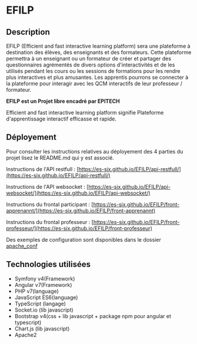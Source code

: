 # EFILP

## Description

EFILP (Efficient and fast interactive learning platform) sera une plateforme à destination des élèves, des enseignants et des formateurs. Cette plateforme permettra à un enseignant ou un formateur de créer et partager des questionnaires agrémentés de divers options d'interactivités et de les utilisés pendant les cours ou les sessions de formations pour les rendre plus interactives et plus amusantes. Les apprentis pourrons se connecter à la plateforme pour interagir avec les QCM interactifs de leur professeur / formateur.

**EFILP est un Projet libre encadré par EPITECH**

Efficient and fast interactive learning platform signifie Plateforme d'apprentissage interactif efficasse et rapide.

## Déployement

Pour consulter les instructions relatives au déployement des 4 parties du projet lisez le README.md qui y est associé.

Instructions de l'API restfull : [https://es-six.github.io/EFILP/api-restfull/](https://es-six.github.io/EFILP/api-restfull/)

Instructions de l'API websocket : [https://es-six.github.io/EFILP/api-websocket/](https://es-six.github.io/EFILP/api-websocket/)

Instructions du frontal participant : [https://es-six.github.io/EFILP/front-apprenannt/](https://es-six.github.io/EFILP/front-apprenannt)

Instructions du frontal professeur : [https://es-six.github.io/EFILP/front-professeur/](https://es-six.github.io/EFILP/front-professeur)

Des exemples de configuration sont disponibles dans le dossier [apache_conf](https://github.com/es-six/EFILP/tree/master/apache_conf)

## Technologies utilisées

- Symfony v4(Framework)
- Angular v7(Framework)
- PHP v7(language)
- JavaScript ES6(language)
- TypeScript (langage)
- Socket.io (lib javascript)
- Bootstrap v4(css + lib javascript + package npm pour angular et typescript)
- Chart.js (lib javascript)
- Apache2
